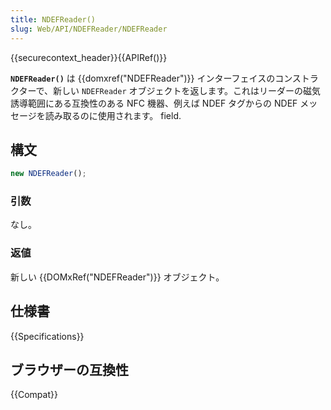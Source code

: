 ```yaml
---
title: NDEFReader()
slug: Web/API/NDEFReader/NDEFReader
---
```


{{securecontext_header}}{{APIRef()}}

**`NDEFReader()`** は {{domxref("NDEFReader")}} インターフェイスのコンストラクターで、新しい `NDEFReader` オブジェクトを返します。これはリーダーの磁気誘導範囲にある互換性のある NFC 機器、例えば NDEF タグからの NDEF メッセージを読み取るのに使用されます。
field.

## 構文

```js
new NDEFReader();
```

### 引数

なし。

### 返値

新しい {{DOMxRef("NDEFReader")}} オブジェクト。

## 仕様書

{{Specifications}}

## ブラウザーの互換性

{{Compat}}
